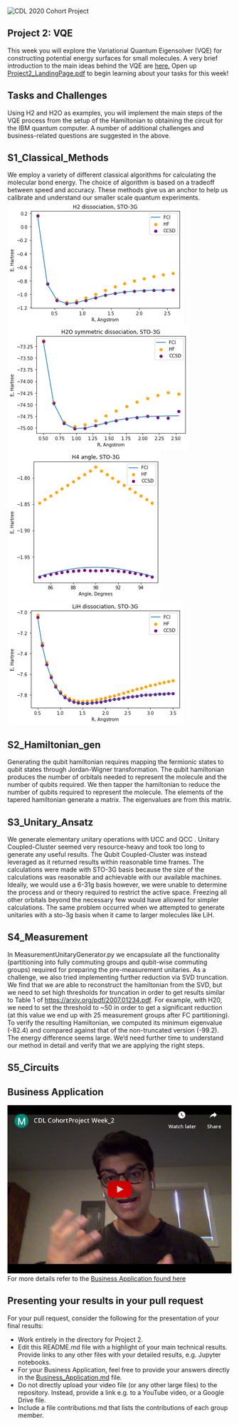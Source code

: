 ![CDL 2020 Cohort Project](../figures/CDL_logo.jpg)
## Project 2: VQE
This week you will explore the Variational Quantum Eigensolver (VQE) for
constructing potential energy surfaces for small molecules.
A very brief introduction to the main ideas behind the VQE are 
[here.](https://github.com/CDL-Quantum/CohortProject_2020/blob/master/CDL_2020_docs.pdf)
Open up [Project2_LandingPage.pdf](https://github.com/CDL-Quantum/CohortProject_2020/blob/master/Project_2_VQE_Molecules/Project_2_LandingPage.pdf)
to begin learning about your tasks for this week!

## Tasks and Challenges
Using H2 and H2O as examples, you will implement the main steps of the VQE process from the setup of the Hamiltonian to obtaining the circuit for the IBM quantum computer.  A number of additional challenges and 
business-related questions are suggested in the above.

## S1_Classical_Methods
We employ a variety of different classical algorithms for calculating the molecular bond energy. The choice of algorithm is based on a tradeoff between speed and accuracy. These methods give us an anchor to help us calibrate and understand our smaller scale quantum experiments.
![h2](../figures/h2.png)
![h2o](../figures/h2o.png)
![h4](../figures/h4.png)
![lih](../figures/lih.png)
## S2_Hamiltonian_gen
Generating the qubit hamiltonian requires mapping the fermionic states to qubit states through Jordan-Wigner transformation. The qubit hamiltonian produces the number of orbitals needed to represent the molecule and the number of qubits required. We then tapper the hamiltonian to reduce the number of qubits required to represent the molecule. The elements of the tapered hamiltonian generate a matrix. The eigenvalues are from this matrix.

## S3_Unitary_Ansatz
We generate elementary unitary operations with UCC and QCC . Unitary Coupled-Cluster seemed very resource-heavy and took too long to generate any useful results. The Qubit Coupled-Cluster was instead leveraged as it returned results within reasonable time frames. The calculations were made with STO-3G basis because the size of the calculations was reasonable and achievable with our available machines. Ideally, we would use a 6-31g basis however, we were unable to determine the process and or theory required to restrict the active space. Freezing all other orbitals beyond the necessary few would have allowed for simpler calculations. The same problem occurred when we attempted to generate unitaries with a sto-3g basis when it came to larger molecules like LiH.  

## S4_Measurement
In MeasurementUnitaryGenerator.py we encapsulate all the functionality (partitioning into fully commuting groups and qubit-wise commuting groups) required for preparing the pre-measurement unitaries.
As a challenge, we also tried implementing further reduction via SVD truncation. We find that we are able to reconstruct the hamiltonian from the SVD, but we need to set high thresholds for truncation in order to get results similar to Table 1 of https://arxiv.org/pdf/2007.01234.pdf. For example, with H20, we need to set the threshold to ~50 in order to get a significant reduction (at this value we end up with 25 measurement groups after FC partitioning). To verify the resulting Hamiltonian, we computed its minimum eigenvalue (-82.4) and compared against that of the non-truncated version (-99.2). The energy difference seems large. We’d need further time to understand our method in detail and verify that we are applying the right steps.

## S5_Circuits

## Business Application
[![Introduction](../figures/youtube.png)](https://youtu.be/hcUpBK2gFis)
For more details refer to the [Business Application found here](./Business_Application.md)

## Presenting your results in your pull request
For your pull request, consider the following for the presentation of your final results:
- Work entirely in the directory for Project 2.
- Edit this README.md file with a highlight of your main technical results.  Provide links to any other files with your detailed results, e.g. Jupyter notebooks.
- For your Business Application, feel free to provide your answers directly in the 
[Business_Application.md](./Business_Application.md) file.
- Do not directly upload your video file (or any other large files) to the repository.  Instead, provide a link e.g. to a YouTube video, or a Google Drive file.
- Include a file contributions.md that lists the contributions of each group member.

